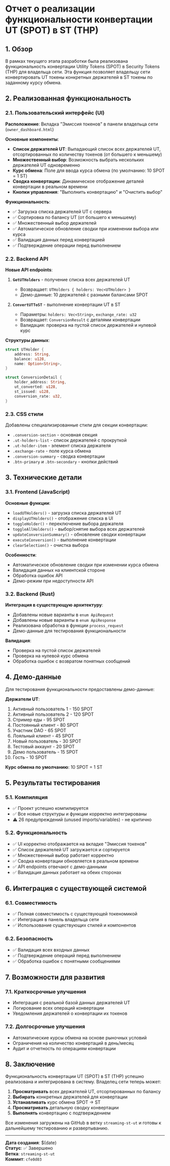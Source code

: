 # Отчет о реализации функциональности конвертации UT (SPOT) в ST (THP)

## 1. Обзор

В рамках текущего этапа разработки была реализована функциональность конвертации Utility Tokens (SPOT) в Security Tokens (THP) для владельца сети. Эта функция позволяет владельцу сети конвертировать UT токены конкретных держателей в ST токены по заданному курсу обмена.

## 2. Реализованная функциональность

### 2.1. Пользовательский интерфейс (UI)

**Расположение**: Вкладка "Эмиссия токенов" в панели владельца сети (`owner_dashboard.html`)

**Основные компоненты**:
- **Список держателей UT**: Выпадающий список всех держателей UT, отсортированных по количеству токенов (от большего к меньшему)
- **Множественный выбор**: Возможность выбрать нескольких держателей UT одновременно
- **Курс обмена**: Поле для ввода курса обмена (по умолчанию: 10 SPOT = 1 ST)
- **Сводка конвертации**: Динамическое отображение деталей конвертации в реальном времени
- **Кнопки управления**: "Выполнить конвертацию" и "Очистить выбор"

**Функциональность**:
- ✅ Загрузка списка держателей UT с сервера
- ✅ Сортировка по балансу UT (от большего к меньшему)
- ✅ Множественный выбор держателей
- ✅ Автоматическое обновление сводки при изменении выбора или курса
- ✅ Валидация данных перед конвертацией
- ✅ Подтверждение операции перед выполнением

### 2.2. Backend API

**Новые API endpoints**:

1. **`GetUTHolders`** - получение списка всех держателей UT
   - Возвращает: `UTHolders { holders: Vec<UTHolder> }`
   - Демо-данные: 10 держателей с разными балансами SPOT

2. **`ConvertUTToST`** - выполнение конвертации UT в ST
   - Параметры: `holders: Vec<String>`, `exchange_rate: u32`
   - Возвращает: `ConversionResult` с деталями конвертации
   - Валидация: проверка на пустой список держателей и нулевой курс

**Структуры данных**:
```rust
struct UTHolder {
    address: String,
    balance: u128,
    name: Option<String>,
}

struct ConversionDetail {
    holder_address: String,
    ut_converted: u128,
    st_issued: u128,
    conversion_rate: u32,
}
```

### 2.3. CSS стили

Добавлены специализированные стили для секции конвертации:
- `.conversion-section` - основная секция
- `.ut-holders-list` - список держателей с прокруткой
- `.ut-holder-item` - элемент списка держателя
- `.exchange-rate` - поле курса обмена
- `.conversion-summary` - сводка конвертации
- `.btn-primary` и `.btn-secondary` - кнопки действий

## 3. Технические детали

### 3.1. Frontend (JavaScript)

**Основные функции**:
- `loadUTHolders()` - загрузка списка держателей UT
- `displayUTHolders()` - отображение списка в UI
- `toggleHolder()` - переключение выбора держателя
- `toggleAllHolders()` - выбор/снятие выбора всех держателей
- `updateConversionSummary()` - обновление сводки конвертации
- `executeConversion()` - выполнение конвертации
- `clearSelection()` - очистка выбора

**Особенности**:
- Автоматическое обновление сводки при изменении курса обмена
- Валидация данных на клиентской стороне
- Обработка ошибок API
- Демо-режим при недоступности API

### 3.2. Backend (Rust)

**Интеграция в существующую архитектуру**:
- Добавлены новые варианты в `enum ApiRequest`
- Добавлены новые варианты в `enum ApiResponse`
- Реализована обработка в функции `process_request`
- Демо-данные для тестирования функциональности

**Валидация**:
- Проверка на пустой список держателей
- Проверка на нулевой курс обмена
- Обработка ошибок с возвратом понятных сообщений

## 4. Демо-данные

Для тестирования функциональности предоставлены демо-данные:

**Держатели UT**:
1. Активный пользователь 1 - 150 SPOT
2. Активный пользователь 2 - 120 SPOT
3. Стример еды - 95 SPOT
4. Постоянный клиент - 80 SPOT
5. Участник DAO - 65 SPOT
6. Лояльный клиент - 45 SPOT
7. Новый пользователь - 30 SPOT
8. Тестовый аккаунт - 20 SPOT
9. Демо пользователь - 15 SPOT
10. Гость - 10 SPOT

**Курс обмена по умолчанию**: 10 SPOT = 1 ST

## 5. Результаты тестирования

### 5.1. Компиляция
- ✅ Проект успешно компилируется
- ✅ Все новые структуры и функции корректно интегрированы
- ⚠️ 26 предупреждений (unused imports/variables) - не критично

### 5.2. Функциональность
- ✅ UI корректно отображается на вкладке "Эмиссия токенов"
- ✅ Список держателей UT загружается и сортируется
- ✅ Множественный выбор работает корректно
- ✅ Сводка конвертации обновляется в реальном времени
- ✅ API endpoints отвечают с демо-данными
- ✅ Валидация данных работает на обеих сторонах

## 6. Интеграция с существующей системой

### 6.1. Совместимость
- ✅ Полная совместимость с существующей токеномикой
- ✅ Интеграция в панель владельца сети
- ✅ Использование существующих стилей и компонентов

### 6.2. Безопасность
- ✅ Валидация всех входных данных
- ✅ Подтверждение операций перед выполнением
- ✅ Обработка ошибок с понятными сообщениями

## 7. Возможности для развития

### 7.1. Краткосрочные улучшения
- Интеграция с реальной базой данных держателей UT
- Логирование всех операций конвертации
- Уведомления держателей о конвертации их токенов

### 7.2. Долгосрочные улучшения
- Автоматические курсы обмена на основе рыночных условий
- Ограничения на количество конвертаций в день/месяц
- Аудит и отчетность по операциям конвертации

## 8. Заключение

Функциональность конвертации UT (SPOT) в ST (THP) успешно реализована и интегрирована в систему. Владелец сети теперь может:

1. **Просматривать** всех держателей UT, отсортированных по балансу
2. **Выбирать** конкретных держателей для конвертации
3. **Устанавливать** курс обмена SPOT → ST
4. **Просматривать** детальную сводку конвертации
5. **Выполнять** конвертацию с подтверждением

Все изменения загружены на GitHub в ветку `streaming-st-ut` и готовы к дальнейшему тестированию и развертыванию.

---

**Дата создания**: $(date)  
**Статус**: ✅ Завершено  
**Ветка**: `streaming-st-ut`  
**Коммит**: `cfe0d03`
